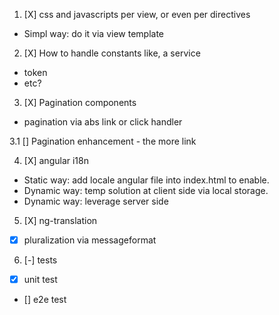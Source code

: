 1. [X] css and javascripts per view, or even per directives
  - Simpl way: do it via view template

2. [X] How to handle constants like, a service
  - token
  - etc?

3. [X] Pagination components
  - pagination via abs link or click handler

3.1 [] Pagination enhancement - the more link


4. [X] angular i18n
  - Static way: add locale angular file into index.html to enable.
  - Dynamic way: temp solution at client side via local storage.
  - Dynamic way: leverage server side

5. [X] ng-translation
  - [X] pluralization via messageformat

6. [-] tests
  - [X] unit test
  - [] e2e test
